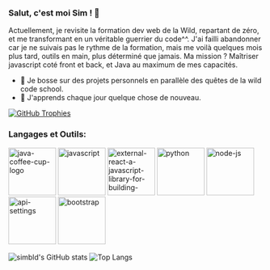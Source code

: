 ### Salut, c'est moi Sim ! 👋

Actuellement, je revisite la formation dev web de la Wild, repartant de zéro, 
et me transformant en un véritable guerrier du code^^. 
J'ai failli abandonner car je ne suivais pas le rythme de la formation, 
mais me voilà quelques mois plus tard, outils en main, plus déterminé que jamais. 
Ma mission ? Maîtriser javascript coté front et back, et Java au maximum de mes capacités.

- 🔭 Je bosse sur des projets personnels en parallèle des quêtes de la wild code school.
- 🌱 J'apprends chaque jour quelque chose de nouveau.

[![GitHub Trophies](https://github-profile-trophy.vercel.app/?username=simbld&no-frame=true&no-bg=true&theme=darkhub&row=1&column=6&margin-w=50&margin-h=50)](https://github.com/ryo-ma/github-profile-trophy)


### Langages et Outils:

<img width="94" height="94" src="https://img.icons8.com/3d-fluency/94/java-coffee-cup-logo.png" alt="java-coffee-cup-logo"/> <img width="94" height="94" src="https://img.icons8.com/arcade/94/javascript.png" alt="javascript"/> <img width="94" height="94" src="https://img.icons8.com/external-tal-revivo-shadow-tal-revivo/94/external-react-a-javascript-library-for-building-user-interfaces-logo-shadow-tal-revivo.png" alt="external-react-a-javascript-library-for-building-user-interfaces-logo-shadow-tal-revivo"/> <img width="94" height="94" src="https://img.icons8.com/3d-fluency/94/python.png" alt="python"/> <img width="94" height="94" src="https://img.icons8.com/fluency/94/node-js.png" alt="node-js"/> <img width="94" height="94" src="https://img.icons8.com/ios-filled/94/api-settings.png" alt="api-settings"/> <img width="94" height="94" src="https://img.icons8.com/fluency/48/bootstrap.png" alt="bootstrap"/> 


![simbld's GitHub stats](https://github-readme-stats.vercel.app/api?username=simbld&show_icons=true&theme=radical)      ![Top Langs](https://github-readme-stats.vercel.app/api/top-langs/?username=simbld&layout=compact&theme=radical)
